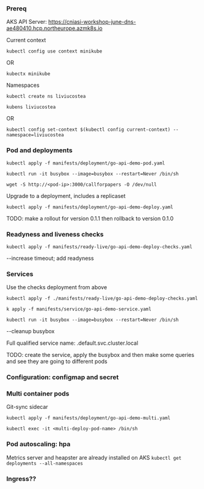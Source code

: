 ### Prereq

AKS API Server:
https://cniasi-workshop-june-dns-ae480410.hcp.northeurope.azmk8s.io


Current context

`kubectl config use context minikube`

OR

`kubectx minikube`

Namespaces

`kubectl create ns liviucostea`


`kubens liviucostea`

OR 

`kubectl config set-context $(kubectl config current-context) --namespace=liviucostea`

### Pod and deployments

`kubectl apply -f manifests/deployment/go-api-demo-pod.yaml`

`kubectl run -it busybox --image=busybox --restart=Never /bin/sh`

`wget -S http://<pod-ip>:3000/callforpapers -O /dev/null`


Upgrade to a deployment, includes a replicaset


`kubectl apply -f manifests/deployment/go-api-demo-deploy.yaml`

TODO: make a rollout for version 0.1.1 then rollback to version 0.1.0


### Readyness and liveness checks

`kubectl apply -f manifests/ready-live/go-api-demo-deploy-checks.yaml`

--increase timeout; add readyness

### Services

Use the checks deployment from above

`kubectl apply -f ./manifests/ready-live/go-api-demo-deploy-checks.yaml`

`k apply -f manifests/service/go-api-demo-service.yaml`

`kubectl run -it busybox --image=busybox --restart=Never /bin/sh`

--cleanup busybox


Full qualified service name:
<service-name>.default.svc.cluster.local

TODO: create the service, apply the busybox and then make some queries and see they are going to different pods

### Configuration: configmap and secret



### Multi container pods

Git-sync sidecar

`kubectl apply -f manifests/deployment/go-api-demo-multi.yaml`

`kubectl exec -it <multi-deploy-pod-name> /bin/sh`



### Pod autoscaling: hpa

Metrics server and heapster are already installed on AKS
`kubectl get deployments --all-namespaces`

### Ingress??



